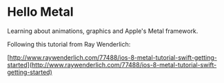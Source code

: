 # Hello Metal

Learning about animations, graphics and Apple's Metal framework.

Following this tutorial from Ray Wenderlich:

[http://www.raywenderlich.com/77488/ios-8-metal-tutorial-swift-getting-started](http://www.raywenderlich.com/77488/ios-8-metal-tutorial-swift-getting-started)
